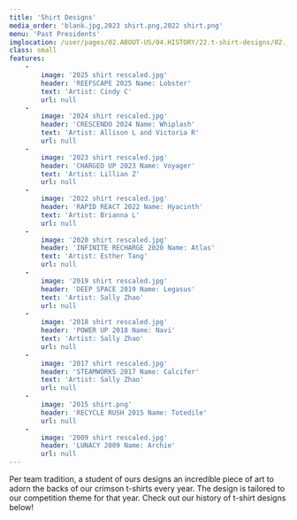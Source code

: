 ```yaml
---
title: 'Shirt Designs'
media_order: 'blank.jpg,2023 shirt.png,2022 shirt.png'
menu: 'Past Presidents'
imglocation: /user/pages/02.ABOUT-US/04.HISTORY/22.t-shirt-designs/02._features/
class: small
features:
    -
        image: '2025 shirt rescaled.jpg'
        header: 'REEFSCAPE 2025 Name: Lobster'
        text: 'Artist: Cindy C'
        url: null
    -
        image: '2024 shirt rescaled.jpg'
        header: 'CRESCENDO 2024 Name: Whiplash'
        text: 'Artist: Allison L and Victoria R'
        url: null
    -
        image: '2023 shirt rescaled.jpg'
        header: 'CHARGED UP 2023 Name: Voyager'
        text: 'Artist: Lillian Z'
        url: null
    -
        image: '2022 shirt rescaled.jpg'
        header: 'RAPID REACT 2022 Name: Hyacinth'
        text: 'Artist: Brianna L'
        url: null
    -
        image: '2020 shirt rescaled.jpg'
        header: 'INFINITE RECHARGE 2020 Name: Atlas'
        text: 'Artist: Esther Tang'
        url: null
    -
        image: '2019 shirt rescaled.jpg'
        header: 'DEEP SPACE 2019 Name: Legasus'
        text: 'Artist: Sally Zhao'
        url: null
    -
        image: '2018 shirt rescaled.jpg'
        header: 'POWER UP 2018 Name: Navi'
        text: 'Artist: Sally Zhao'
        url: null
    -
        image: '2017 shirt rescaled.jpg'
        header: 'STEAMWORKS 2017 Name: Calcifer'
        text: 'Artist: Sally Zhao'
        url: null
    -
        image: '2015 shirt.png'
        header: 'RECYCLE RUSH 2015 Name: Totedile'
        url: null
    -
        image: '2009 shirt rescaled.jpg'
        header: 'LUNACY 2009 Name: Archie'
        url: null
---
```


Per team tradition, a student of ours designs an incredible piece of art to adorn the backs of our crimson t-shirts every year. The design is tailored to our competition theme for that year. Check out our history of t-shirt designs below!